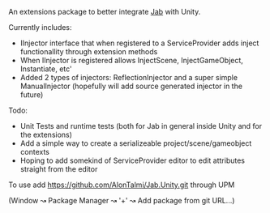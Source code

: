 An extensions package to better integrate [Jab](https://github.com/pakrym/jab) with Unity.

Currently includes:
 - IInjector interface that when registered to a ServiceProvider adds inject functionallity through extension methods
 - When IInjector is registered allows InjectScene, InjectGameObject, Instantiate, etc'
 - Added 2 types of injectors: ReflectionInjector and a super simple ManualInjector (hopefully will add source generated injector in the future)

Todo:
  - Unit Tests and runtime tests (both for Jab in general inside Unity and for the extensions)
  - Add a simple way to create a serializeable project/scene/gameobject contexts
  - Hoping to add somekind of ServiceProvider editor to edit attributes straight from the editor
    


To use add https://github.com/AlonTalmi/Jab.Unity.git through UPM

(Window ↝ Package Manager ↝ '+' ↝ Add package from git URL...)
